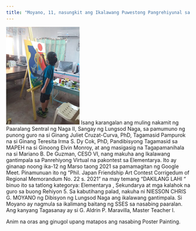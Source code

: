 ```yaml
---
title: "Moyano, 11, nasungkit ang Ikalawang Puwestong Pangrehiyunal sa Poster Painting"
---
```

<img src="/assets/img/moyano.jpg" class="img-fluid rounded float-right" alt="School Facade">
Isang karangalan ang muling nakamit ng Paaralang Sentral ng Naga II, Sangay ng Lungsod Naga, sa pamumuno ng punong 
guro na si Ginang Juliet Cruzat-Curva, PhD, Tagamasid Pampurok na si Ginang Teresita Irma S. Dy Cok, PhD, Pandibisyong 
Tagamasid sa MAPEH na si Ginoong Elvin Monroy, at ang masigasig na Tagapamanihala na si Mariano B. De Guzman, CESO VI, 
nang makuha ang Ikalawang gantimpala sa Panrehiyong Virtual na pakontest sa Elementarya. Ito ay ginanap noong ika-12 ng 
Marso taong 2021 sa pamamagitan ng Google Meet. Pinamunuan ito ng “Phil. Japan Friendship Art Contest Corrigedum of Regional
Memorandum No. 22 s. 2021” na may temang “DAKILANG LAHI “ binuo ito sa tatlong kategorya: Elementarya , Sekundarya at mga 
kalahok na guro sa buong Rehiyon 5. Sa kabutihang palad, nakuha ni NIESSON CHRIS G. MOYANO ng Dibisyon ng Lungsod Naga ang
ikalawang gantimpala. Si Moyano ay nagmula sa ikalimang baitang ng SSES sa nasabing paaralan. Ang kanyang Tagasanay ay si G.
Aldrin P. Maravilla, Master Teacher I. 

Anim na oras ang ginugol upang matapos ang nasabing Poster Painting.